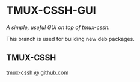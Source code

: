 # TMUX-CSSH-GUI
_A simple, useful GUI on top of tmux-cssh._

This branch is used for building new deb packages.

## TMUX-CSSH

<a href="https://github.com/dennishafemann/tmux-cssh">tmux-cssh @ github.com</a>
